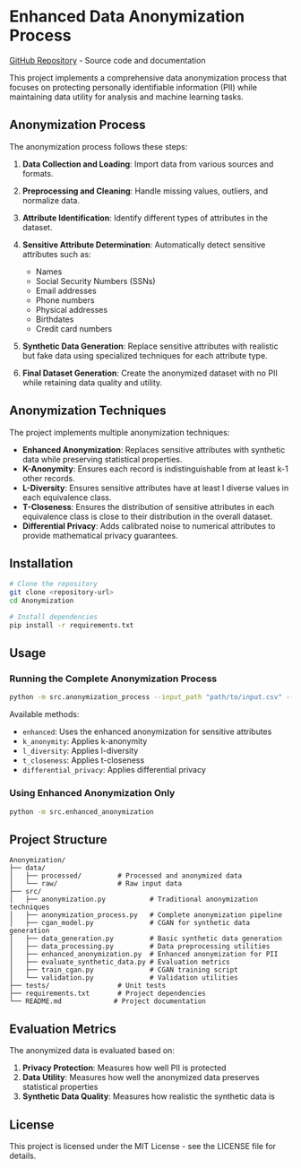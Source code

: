# Enhanced Data Anonymization Process

[GitHub Repository](https://github.com/<your-username>/<your-repo-name>) - Source code and documentation

This project implements a comprehensive data anonymization process that focuses on protecting personally identifiable information (PII) while maintaining data utility for analysis and machine learning tasks.

## Anonymization Process

The anonymization process follows these steps:

1. **Data Collection and Loading**: Import data from various sources and formats.

2. **Preprocessing and Cleaning**: Handle missing values, outliers, and normalize data.

3. **Attribute Identification**: Identify different types of attributes in the dataset.

4. **Sensitive Attribute Determination**: Automatically detect sensitive attributes such as:
   - Names
   - Social Security Numbers (SSNs)
   - Email addresses
   - Phone numbers
   - Physical addresses
   - Birthdates
   - Credit card numbers

5. **Synthetic Data Generation**: Replace sensitive attributes with realistic but fake data using specialized techniques for each attribute type.

6. **Final Dataset Generation**: Create the anonymized dataset with no PII while retaining data quality and utility.

## Anonymization Techniques

The project implements multiple anonymization techniques:

- **Enhanced Anonymization**: Replaces sensitive attributes with synthetic data while preserving statistical properties.
- **K-Anonymity**: Ensures each record is indistinguishable from at least k-1 other records.
- **L-Diversity**: Ensures sensitive attributes have at least l diverse values in each equivalence class.
- **T-Closeness**: Ensures the distribution of sensitive attributes in each equivalence class is close to their distribution in the overall dataset.
- **Differential Privacy**: Adds calibrated noise to numerical attributes to provide mathematical privacy guarantees.

## Installation

```bash
# Clone the repository
git clone <repository-url>
cd Anonymization

# Install dependencies
pip install -r requirements.txt
```

## Usage

### Running the Complete Anonymization Process

```bash
python -m src.anonymization_process --input_path "path/to/input.csv" --output_path "path/to/output.csv" --method "enhanced"
```

Available methods:
- `enhanced`: Uses the enhanced anonymization for sensitive attributes
- `k_anonymity`: Applies k-anonymity
- `l_diversity`: Applies l-diversity
- `t_closeness`: Applies t-closeness
- `differential_privacy`: Applies differential privacy

### Using Enhanced Anonymization Only

```bash
python -m src.enhanced_anonymization
```

## Project Structure

```
Anonymization/
├── data/
│   ├── processed/         # Processed and anonymized data
│   └── raw/               # Raw input data
├── src/
│   ├── anonymization.py           # Traditional anonymization techniques
│   ├── anonymization_process.py   # Complete anonymization pipeline
│   ├── cgan_model.py              # CGAN for synthetic data generation
│   ├── data_generation.py         # Basic synthetic data generation
│   ├── data_processing.py         # Data preprocessing utilities
│   ├── enhanced_anonymization.py  # Enhanced anonymization for PII
│   ├── evaluate_synthetic_data.py # Evaluation metrics
│   ├── train_cgan.py              # CGAN training script
│   └── validation.py              # Validation utilities
├── tests/                 # Unit tests
├── requirements.txt       # Project dependencies
└── README.md             # Project documentation
```

## Evaluation Metrics

The anonymized data is evaluated based on:

1. **Privacy Protection**: Measures how well PII is protected
2. **Data Utility**: Measures how well the anonymized data preserves statistical properties
3. **Synthetic Data Quality**: Measures how realistic the synthetic data is

## License

This project is licensed under the MIT License - see the LICENSE file for details.